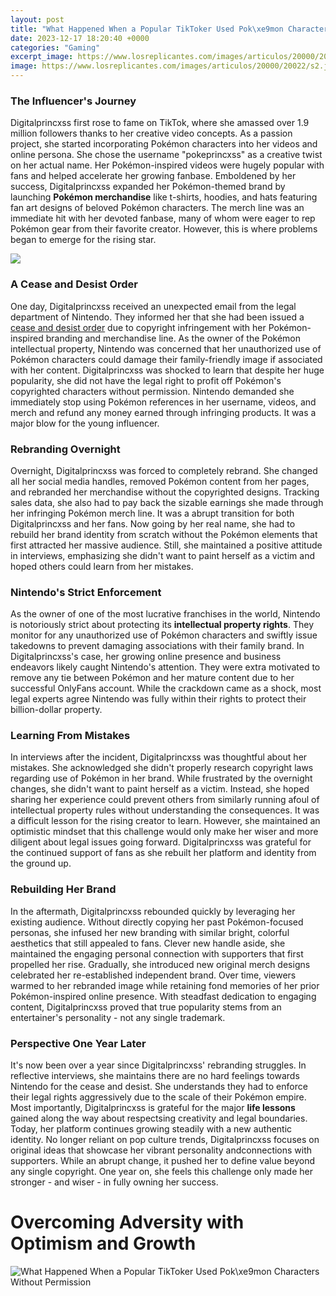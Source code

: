 ```yaml
---
layout: post
title: "What Happened When a Popular TikToker Used Pok\xe9mon Characters Without Permission"
date: 2023-12-17 18:20:40 +0000
categories: "Gaming"
excerpt_image: https://www.losreplicantes.com/images/articulos/20000/20022/s2.jpg
image: https://www.losreplicantes.com/images/articulos/20000/20022/s2.jpg
---
```


### The Influencer's Journey
Digitalprincxss first rose to fame on TikTok, where she amassed over 1.9 million followers thanks to her creative video concepts. As a passion project, she started incorporating Pokémon characters into her videos and online persona. She chose the username "pokeprincxss" as a creative twist on her actual name. Her Pokémon-inspired videos were hugely popular with fans and helped accelerate her growing fanbase.
Emboldened by her success, Digitalprincxss expanded her Pokémon-themed brand by launching **Pokémon merchandise** like t-shirts, hoodies, and hats featuring fan art designs of beloved Pokémon characters. The merch line was an immediate hit with her devoted fanbase, many of whom were eager to rep Pokémon gear from their favorite creator. However, this is where problems began to emerge for the rising star.

![](https://uploads.dailydot.com/2021/03/tiktoker_rochelle_hager_dies_freak_accident.jpg?auto=compress&amp;fm=pjpg)
### A Cease and Desist Order
One day, Digitalprincxss received an unexpected email from the legal department of Nintendo. They informed her that she had been issued a [cease and desist order](https://store.fi.io.vn/chihuahua-good) due to copyright infringement with her Pokémon-inspired branding and merchandise line. As the owner of the Pokémon intellectual property, Nintendo was concerned that her unauthorized use of Pokémon characters could damage their family-friendly image if associated with her content. 
Digitalprincxss was shocked to learn that despite her huge popularity, she did not have the legal right to profit off Pokémon's copyrighted characters without permission. Nintendo demanded she immediately stop using Pokémon references in her username, videos, and merch and refund any money earned through infringing products. It was a major blow for the young influencer.
### Rebranding Overnight
Overnight, Digitalprincxss was forced to completely rebrand. She changed all her social media handles, removed Pokémon content from her pages, and rebranded her merchandise without the copyrighted designs. Tracking sales data, she also had to pay back the sizable earnings she made through her infringing Pokémon merch line.
It was a abrupt transition for both Digitalprincxss and her fans. Now going by her real name, she had to rebuild her brand identity from scratch without the Pokémon elements that first attracted her massive audience. Still, she maintained a positive attitude in interviews, emphasizing she didn't want to paint herself as a victim and hoped others could learn from her mistakes.
### Nintendo's Strict Enforcement 
As the owner of one of the most lucrative franchises in the world, Nintendo is notoriously strict about protecting its **intellectual property rights**. They monitor for any unauthorized use of Pokémon characters and swiftly issue takedowns to prevent damaging associations with their family brand. 
In Digitalprincxss's case, her growing online presence and business endeavors likely caught Nintendo's attention. They were extra motivated to remove any tie between Pokémon and her mature content due to her successful OnlyFans account. While the crackdown came as a shock, most legal experts agree Nintendo was fully within their rights to protect their billion-dollar property.
### Learning From Mistakes
In interviews after the incident, Digitalprincxss was thoughtful about her mistakes. She acknowledged she didn't properly research copyright laws regarding use of Pokémon in her brand. While frustrated by the overnight changes, she didn't want to paint herself as a victim. Instead, she hoped sharing her experience could prevent others from similarly running afoul of intellectual property rules without understanding the consequences.
It was a difficult lesson for the rising creator to learn. However, she maintained an optimistic mindset that this challenge would only make her wiser and more diligent about legal issues going forward. Digitalprincxss was grateful for the continued support of fans as she rebuilt her platform and identity from the ground up.
### Rebuilding Her Brand
In the aftermath, Digitalprincxss rebounded quickly by leveraging her existing audience. Without directly copying her past Pokémon-focused personas, she infused her new branding with similar bright, colorful aesthetics that still appealed to fans. Clever new handle aside, she maintained the engaging personal connection with supporters that first propelled her rise. 
Gradually, she introduced new original merch designs celebrated her re-established independent brand. Over time, viewers warmed to her rebranded image while retaining fond memories of her prior Pokémon-inspired online presence. With steadfast dedication to engaging content, Digitalprincxss proved that true popularity stems from an entertainer's personality - not any single trademark.
### Perspective One Year Later
It's now been over a year since Digitalprincxss' rebranding struggles. In reflective interviews, she maintains there are no hard feelings towards Nintendo for the cease and desist. She understands they had to enforce their legal rights aggressively due to the scale of their Pokémon empire. Most importantly, Digitalprincxss is grateful for the major **life lessons** gained along the way about respectsing creativity and legal boundaries.
Today, her platform continues growing steadily with a new authentic identity. No longer reliant on pop culture trends, Digitalprincxss focuses on original ideas that showcase her vibrant personality andconnections with supporters. While an abrupt change, it pushed her to define value beyond any single copyright. One year on, she feels this challenge only made her stronger - and wiser - in fully owning her success.
# Overcoming Adversity with Optimism and Growth
![What Happened When a Popular TikToker Used Pok\xe9mon Characters Without Permission](https://www.losreplicantes.com/images/articulos/20000/20022/s2.jpg)
